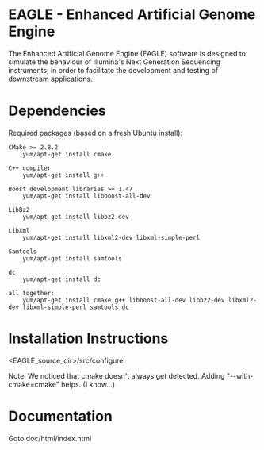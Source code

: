 EAGLE - Enhanced Artificial Genome Engine
=========================================

The Enhanced Artificial Genome Engine (EAGLE) software is designed to simulate 
the behaviour of Illumina's Next Generation Sequencing instruments, in order to 
facilitate the development and testing of downstream applications.


Dependencies
============

Required packages (based on a fresh Ubuntu install):

    CMake >= 2.8.2
        yum/apt-get install cmake

    C++ compiler
        yum/apt-get install g++

    Boost development libraries >= 1.47
        yum/apt-get install libboost-all-dev

    LibBz2 
        yum/apt-get install libbz2-dev

    LibXml
        yum/apt-get install libxml2-dev libxml-simple-perl

    Samtools
        yum/apt-get install samtools

    dc
        yum/apt-get install dc

    all together:
        yum/apt-get install cmake g++ libboost-all-dev libbz2-dev libxml2-dev libxml-simple-perl samtools dc


Installation Instructions
=========================

<EAGLE_source_dir>/src/configure

Note: We noticed that cmake doesn't always get detected. Adding "--with-cmake=cmake" helps. (I know...)


Documentation
=============

Goto doc/html/index.html

